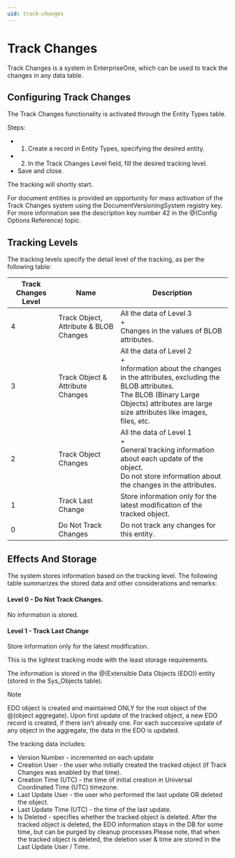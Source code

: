 ```yaml
---
uid: track-changes
---
```


# Track Changes

Track Changes is a system in EnterpriseOne, which can be used to track the changes in any data table.

## Configuring Track Changes

The Track Changes functionality is activated through the Entity Types table.

Steps:

- 1. Create a record in Entity Types, specifying the desired entity.
- 2. In the Track Changes Level field, fill the desired tracking level.
- Save and close.

The tracking will shortly start.

For document entities is provided an opportunity for mass activation of the Track Changes system using the DocumentVersioningSystem registry key. For more information see the description key number 42 in the @(Config Options Reference) topic.

## Tracking Levels

The tracking levels specify the detail level of the tracking, as per the following table:


| Track Changes Level | Name | Description |
| -- | ------------------------------- | ---------------------------------------------|
| 4 | Track Object, Attribute & BLOB Changes | All the data of Level 3 <br> + <br> Changes in the values of BLOB attributes.                |
| 3 | Track Object & Attribute Changes |  All the data of Level 2 <br> + <br> Information about the changes in the attributes, excluding the BLOB attributes. <br> The BLOB (Binary Large Objects) attributes are large size attributes like images, files, etc.|
| 2 | Track Object Changes| All the data of Level 1 <br> + <br> General tracking information about each update of the object. <br> Do not store information about the changes in the attributes. |
| 1 | Track Last Change | Store information only for the latest modification of the tracked object. |
| 0 | Do Not Track Changes | Do not track any changes for this entity. |


## Effects And Storage

The system stores information based on the tracking level. The following table summarizes the stored data and other considerations and remarks:

#### Level 0 - Do Not Track Changes. 

No information is stored.

#### Level 1 - Track Last Change

Store information only for the latest modification.

This is the lightest tracking mode with the least storage requirements.

The information is stored in the @(Extensible Data Objects (EDO)) entity (stored in the Sys_Objects table).

> [!NOTE] 
> EDO object is created and maintained ONLY for the root object of the @(object aggregate). 
> Upon first update of the tracked object, a new EDO record is created, if there isn't already one. 
> For each successive update of any object in the aggregate, the data in the EDO is updated.

The tracking data includes:

- Version Number - incremented on each update
- Creation User - the user who initially created the tracked object (if Track Changes was enabled by that time).
- Creation Time (UTC) - the time of initial creation in Universal Coordinated Time (UTC) timezone.
- Last Update User - the user who performed the last update OR deleted the object.
- Last Update Time (UTC) - the time of the last update.
- Is Deleted - specifies whether the tracked object is deleted. After the tracked object is deleted, the EDO information stays in the DB for some time, but can be purged by cleanup processes.Please note, that when the tracked object is deleted, the deletion user & time are stored in the Last Update User / Time.



